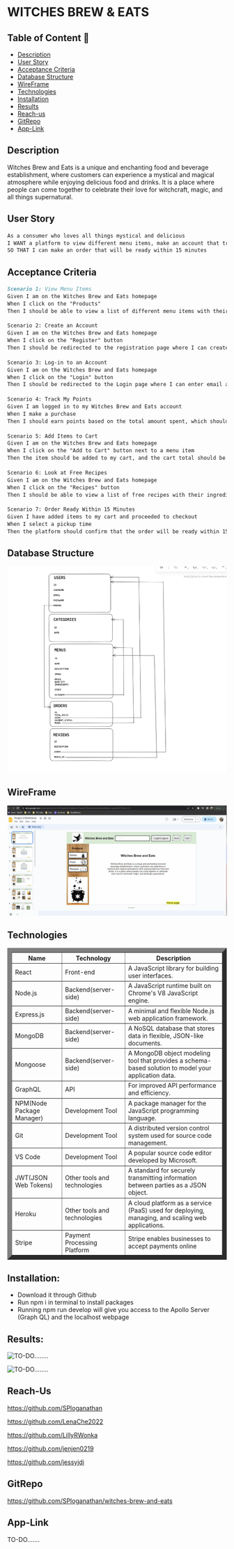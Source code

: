 # WITCHES BREW & EATS

## Table of Content 📖
  - [Description](#description)
  - [User Story](#user-story)
  - [Acceptance Criteria](#acceptance-criteria)
  - [Database Structure](#database-structure)
  - [WireFrame](#wireframe)
  - [Technologies](#technologies)
  - [Installation](#installation)
  - [Results](#results)
  - [Reach-us](#reach-us)
  - [GitRepo](#gitrepo)
  - [App-Link](#app-link)

  ## Description

Witches Brew and Eats is a unique and enchanting food and beverage establishment, where customers can experience a mystical and magical atmosphere while enjoying delicious food and drinks. It is a place where people can come together to celebrate their love for witchcraft, magic, and all things supernatural. 

## User Story

```md
As a consumer who loves all things mystical and delicious
I WANT a platform to view different menu items, make an account that tracks how many points I’ve earned, add items to my cart, and look at free recipes
SO THAT I can make an order that will be ready within 15 minutes
```


## Acceptance Criteria

```md
Scenario 1: View Menu Items
Given I am on the Witches Brew and Eats homepage
When I click on the "Products"
Then I should be able to view a list of different menu items with their prices and descriptions

Scenario 2: Create an Account
Given I am on the Witches Brew and Eats homepage
When I click on the "Register" button
Then I should be redirected to the registration page where I can create an account by providing my name, email and password

Scenario 3: Log-in to an Account
Given I am on the Witches Brew and Eats homepage
When I click on the "Login" button
Then I should be redirected to the Login page where I can enter email and password and click Submit

Scenario 4: Track My Points
Given I am logged in to my Witches Brew and Eats account
When I make a purchase
Then I should earn points based on the total amount spent, which should be displayed on my account dashboard

Scenario 5: Add Items to Cart
Given I am on the Witches Brew and Eats homepage
When I click on the "Add to Cart" button next to a menu item
Then the item should be added to my cart, and the cart total should be updated accordingly

Scenario 6: Look at Free Recipes
Given I am on the Witches Brew and Eats homepage
When I click on the "Recipes" button
Then I should be able to view a list of free recipes with their ingredients and instructions

Scenario 7: Order Ready Within 15 Minutes
Given I have added items to my cart and proceeded to checkout
When I select a pickup time
Then the platform should confirm that the order will be ready within 15 minutes of the selected pickup time
```
## Database Structure

![Display Basic database structure.](./Assets/DB_BasicStructure.png)

## WireFrame

![Display WireFrame of the Project.](./Assets/WireFrame.gif)

## Technologies

<table border="10">
    <thead>
      <tr>
        <th>Name</th>
        <th>Technology</th>
        <th>Description</th>
        </tr>
    </thead>
    <tbody>
        <tr>
            <td>React</td>
            <td>Front-end</td>
            <td>A JavaScript library for building user interfaces.</td>
        </tr>
        <tr>
            <td>Node.js</td>
            <td>Backend(server-side)</td>
            <td>A JavaScript runtime built on Chrome's V8 JavaScript engine.</td>
         </tr>
         <tr>
            <td>Express.js</td>
            <td>Backend(server-side)</td>
            <td>A minimal and flexible Node.js web application framework.</td>
         </tr>
          <tr>
            <td>MongoDB</td>
            <td>Backend(server-side)</td>
            <td>A NoSQL database that stores data in flexible, JSON-like documents.</td>
         </tr>
         <tr>
            <td>Mongoose</td>
            <td>Backend(server-side)</td>
            <td>A MongoDB object modeling tool that provides a schema-based solution to model your application data.</td>
         </tr>
         <tr>
            <td>GraphQL</td>
            <td>API</td>
            <td>For improved API performance and efficiency.</td>
         </tr>
          <tr>
            <td>NPM(Node Package Manager)</td>
            <td>Development Tool</td>
            <td>A package manager for the JavaScript programming language.</td>
         </tr>
          <tr>
            <td>Git</td>
            <td>Development Tool</td>
            <td>A distributed version control system used for source code management.</td>
         </tr>
         <tr>
            <td>VS Code</td>
            <td>Development Tool</td>
            <td>A popular source code editor developed by Microsoft.</td>
         </tr>
          <tr>
            <td>JWT(JSON Web Tokens)</td>
            <td>Other tools and technologies</td>
            <td>A standard for securely transmitting information between parties as a JSON object.</td>
         </tr>
          <tr>
            <td>Heroku</td>
            <td>Other tools and technologies</td>
            <td>A cloud platform as a service (PaaS) used for deploying, managing, and scaling web applications.</td>
         </tr>  
         <tr>
            <td>Stripe</td>
            <td>Payment Processing Platform</td>
            <td>Stripe enables businesses to accept payments online</td>
         </tr>          
    </tbody>
  </table>



## Installation:

- Download it through Github
- Run npm i in terminal to install packages
- Running npm run develop will give you access to the Apollo Server (Graph QL) and the localhost webpage

## Results:

![TO-DO........](./Assets/)

![TO-DO........](./Assets/)

## Reach-Us

https://github.com/SPloganathan

https://github.com/LenaChe2022

https://github.com/LillyRWonka

https://github.com/jenjen0219

https://github.com/jessyjdi


## GitRepo

https://github.com/SPloganathan/witches-brew-and-eats

## App-Link

TO-DO.......
